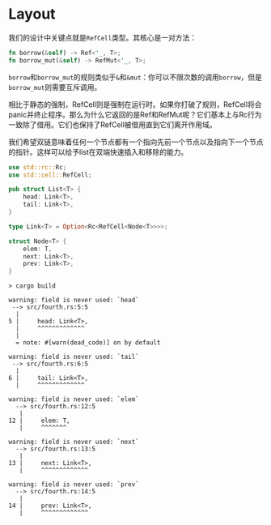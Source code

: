 # Layout

我们的设计中关键点就是`RefCell`类型。其核心是一对方法：

```rust
fn borrow(&self) -> Ref<'_, T>;
fn borrow_mut(&self) -> RefMut<'_, T>;
```

`borrow`和`borrow_mut`的规则类似于`&`和`&mut`：你可以不限次数的调用`borrow`，但是`borrow_mut`则需要互斥调用。

相比于静态的强制，RefCell则是强制在运行时。如果你打破了规则，RefCell将会panic并终止程序。那么为什么它返回的是Ref和RefMut呢？它们基本上与Rc行为一致除了借用。它们也保持了RefCell被借用直到它们离开作用域。

我们希望双链意味着任何一个节点都有一个指向先前一个节点以及指向下一个节点的指针。这样可以给予list在双端快速插入和移除的能力。

```rust
use std::rc::Rc;
use std::cell::RefCell;

pub struct List<T> {
    head: Link<T>,
    tail: Link<T>,
}

type Link<T> = Option<Rc<RefCell<Node<T>>>>;

struct Node<T> {
    elem: T,
    next: Link<T>,
    prev: Link<T>,
}
```

```null
> cargo build

warning: field is never used: `head`
 --> src/fourth.rs:5:5
  |
5 |     head: Link<T>,
  |     ^^^^^^^^^^^^^
  |
  = note: #[warn(dead_code)] on by default

warning: field is never used: `tail`
 --> src/fourth.rs:6:5
  |
6 |     tail: Link<T>,
  |     ^^^^^^^^^^^^^

warning: field is never used: `elem`
  --> src/fourth.rs:12:5
   |
12 |     elem: T,
   |     ^^^^^^^

warning: field is never used: `next`
  --> src/fourth.rs:13:5
   |
13 |     next: Link<T>,
   |     ^^^^^^^^^^^^^

warning: field is never used: `prev`
  --> src/fourth.rs:14:5
   |
14 |     prev: Link<T>,
   |     ^^^^^^^^^^^^^
```
